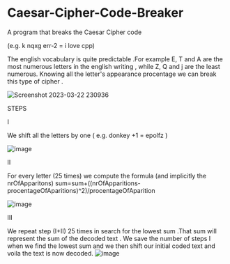 # Caesar-Cipher-Code-Breaker
A program that breaks the Caesar Cipher code

(e.g. k nqxg err-2 = i love cpp)


The english vocabulary is quite predictable .For example E, T and A are the most numerous letters in the english writing , while Z, Q and j are the least numerous.
Knowing all the letter's appearance procentage we can break this type of cipher .

![Screenshot 2023-03-22 230936](https://user-images.githubusercontent.com/100218013/227038883-db2d557b-dbc0-4d11-a405-90e492c89ece.png)

STEPS

I

We shift all the letters by one ( e.g. donkey +1 = epolfz ) 


![image](https://user-images.githubusercontent.com/100218013/227038987-ff1f49de-267f-4987-8944-eeba516c39cc.png)


II

For every letter (25 times) we compute the formula
(and implicitly the nrOfApparitons)
sum=sum+((nrOfApparitions-procentageOfAparitions)^2)/procentageOfAparition 

![image](https://user-images.githubusercontent.com/100218013/227039970-cdc2fa5d-56e7-4fc3-82c3-2be5539a779f.png)


III

We repeat step (I+II) 25 times in search for the lowest sum .That sum
will represent the sum of the decoded text . We save the number of
steps I when we find the lowest sum
and we then shift our initial coded text and voila
the text is now decoded.
![image](https://user-images.githubusercontent.com/100218013/227039452-78b15364-e036-4b51-987c-48df05f0360b.png)



